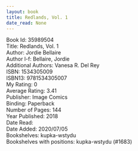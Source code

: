 ```yaml
---
layout: book
title: Redlands, Vol. 1
date_read: None
---
```


Book Id: 35989504<br />
Title: Redlands, Vol. 1<br />
Author: Jordie Bellaire<br />
Author l-f: Bellaire, Jordie<br />
Additional Authors: Vanesa R. Del Rey<br />
ISBN: 1534305009<br />
ISBN13: 9781534305007<br />
My Rating: 0<br />
Average Rating: 3.41<br />
Publisher: Image Comics<br />
Binding: Paperback<br />
Number of Pages: 144<br />
Year Published: 2018<br />
Date Read: <br />
Date Added: 2020/07/05<br />
Bookshelves: kupka-wstydu<br />
Bookshelves with positions: kupka-wstydu (#1683)<br />

